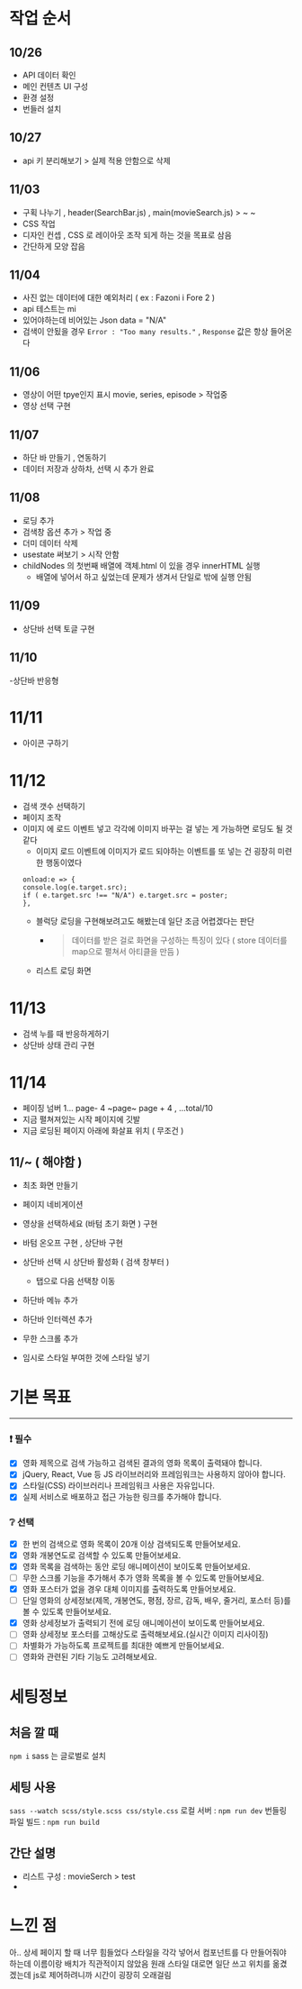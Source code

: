 # 작업 순서

## 10/26

- API 데이터 확인
- 메인 컨텐츠 UI 구성
- 환경 설정
- 번들러 설치

## 10/27

- api 키 분리해보기 > 실제 적용 안함으로 삭제

## 11/03

- 구획 나누기 , header(SearchBar.js) , main(movieSearch.js) > ~ ~
- CSS 작업
- 디자인 컨셉 , CSS 로 레이아웃 조작 되게 하는 것을 목표로 삼음
- 간단하게 모양 잡음

## 11/04

- 사진 없는 데이터에 대한 예외처리 ( ex : Fazoni i Fore 2 )
- api 테스트는 mi
- 있어야하는데 비어있는 Json data = "N/A"
- 검색이 안됬을 경우 `Error : "Too many results."` , `Response` 값은 항상 들어온다

## 11/06

- 영상이 어떤 tpye인지 표시 movie, series, episode > 작업중
- 영상 선택 구현

## 11/07

- 하단 바 만들기 , 연동하기
- 데이터 저장과 상하차, 선택 시 추가 완료

## 11/08

- 로딩 추가
- 검색창 옵션 추가 > 작업 중
- 더미 데이터 삭제
- usestate 써보기 > 시작 안함
- childNodes 의 첫번째 배열에 객체.html 이 있을 경우 innerHTML 실행
  - 배열에 넣어서 하고 싶었는데 문제가 생겨서 단일로 밖에 실행 안됨

## 11/09

- 상단바 선택 토글 구현

## 11/10

-상단바 반응형

# 11/11

- 아이콘 구하기

# 11/12

- 검색 갯수 선택하기
- 페이지 조작
- 이미지 에 로드 이벤트 넣고 각각에 이미지 바꾸는 걸 넣는 게 가능하면 로딩도 될 것 같다
  - 이미지 로드 이벤트에 이미지가 로드 되야하는 이벤트를 또 넣는 건 굉장히 미련한 행동이였다
  ```
  onload:e => {
  console.log(e.target.src);
  if ( e.target.src !== "N/A") e.target.src = poster;
  },
  ```
  - 블럭당 로딩을 구현해보려고도 해봤는데 일단 조금 어렵겠다는 판단
    - > 데이터를 받은 걸로 화면을 구성하는 특징이 있다 ( store 데이터를 map으로 펼쳐서 아티클을 만듬 )
  - 리스트 로딩 화면

# 11/13

- 검색 누를 때 반응하게하기
- 상단바 상태 관리 구현

# 11/14

- 페이징 넘버 1... page- 4 ~page~ page + 4 , ...total/10
- 지금 펼쳐져있는 시작 페이지에 깃발
- 지금 로딩된 페이지 아래에 화살표 위치 ( 무조건 )

## 11/~ ( 해야함 )

- 최초 화면 만들기
- 페이지 네비게이션

- 영상을 선택하세요 (바텀 초기 화면 ) 구현
- 바텀 온오프 구현 , 상단바 구현

- 상단바 선택 시 상단바 활성화 ( 검색 창부터 )
  - 탭으로 다음 선택창 이동
- 하단바 메뉴 추가
- 하단바 인터렉션 추가
- 무한 스크롤 추가

- 임시로 스타일 부여한 것에 스타일 넣기

# 기본 목표

---

### :exclamation: 필수

- [x] 영화 제목으로 검색 가능하고 검색된 결과의 영화 목록이 출력돼야 합니다.
- [x] jQuery, React, Vue 등 JS 라이브러리와 프레임워크는 사용하지 않아야 합니다.
- [x] 스타일(CSS) 라이브러리나 프레임워크 사용은 자유입니다.
- [x] 실제 서비스로 배포하고 접근 가능한 링크를 추가해야 합니다.

### :grey_question: 선택

- [x] 한 번의 검색으로 영화 목록이 20개 이상 검색되도록 만들어보세요.
- [x] 영화 개봉연도로 검색할 수 있도록 만들어보세요.
- [x] 영화 목록을 검색하는 동안 로딩 애니메이션이 보이도록 만들어보세요.
- [ ] 무한 스크롤 기능을 추가해서 추가 영화 목록을 볼 수 있도록 만들어보세요.
- [x] 영화 포스터가 없을 경우 대체 이미지를 출력하도록 만들어보세요.
- [ ] 단일 영화의 상세정보(제목, 개봉연도, 평점, 장르, 감독, 배우, 줄거리, 포스터 등)를 볼 수 있도록 만들어보세요.
- [x] 영화 상세정보가 출력되기 전에 로딩 애니메이션이 보이도록 만들어보세요.
- [ ] 영화 상세정보 포스터를 고해상도로 출력해보세요.(실시간 이미지 리사이징)
- [ ] 차별화가 가능하도록 프로젝트를 최대한 예쁘게 만들어보세요.
- [ ] 영화와 관련된 기타 기능도 고려해보세요.

# 세팅정보

## 처음 깔 때

`npm i`
sass 는 글로벌로 설치

## 세팅 사용

`sass --watch scss/style.scss css/style.css`
로컬 서버 : `npm run dev`
번들링 파일 빌드 : `npm run build`

## 간단 설명

- 리스트 구성 : movieSerch > test
-

# 느낀 점

아.. 상세 페이지 할 때 너무 힘들었다
스타일을 각각 넣어서 컴포넌트를 다 만들어줘야하는데 이름이랑 배치가 직관적이지 않았음
원래 스타일 대로면 일단 쓰고 위치를 옮겼겠는데
js로 제어하려니까 시간이 굉장히 오래걸림
